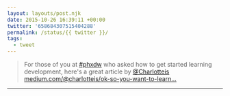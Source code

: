 ```yaml
---
layout: layouts/post.njk
date: 2015-10-26 16:39:11 +00:00
twitter: '658684307515404288'
permalink: /status/{{ twitter }}/
tags: 
  - tweet
---
```


> For those of you at [#phxdw](https://twitter.com/hashtag/phxdw) who asked how to get started learning development, here's a great article by [@Charlotteis](https://twitter.com/Charlotteis) [medium.com/@charlotteis/ok-so-you-want-to-learn…](https://medium.com/@charlotteis/ok-so-you-want-to-learn-how-to-code-b74bc3ac6107?source=tw-lo_2a6f2efc3ce-1445877388121)

---
